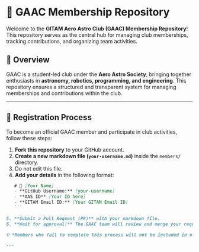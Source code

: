 # 🚀 GAAC Membership Repository 

Welcome to the **GITAM Aero Astro Club (GAAC) Membership Repository**! This repository serves as the central hub for managing club memberships, tracking contributions, and organizing team activities.  

## 📌 Overview  

GAAC is a student-led club under the **Aero Astro Society**, bringing together enthusiasts in **astronomy, robotics, programming, and engineering**. This repository ensures a structured and transparent system for managing memberships and contributions within the club.  

---

## 📝 Registration Process  

To become an official GAAC member and participate in club activities, follow these steps:  

1. **Fork this repository** to your GitHub account.  
2. **Create a new markdown file (`your-username.md`)** inside the `members/` directory. 
3. Do not edit this file. 
4. **Add your details** in the following format:  

 ```markdown
    # 🚀 [Your Name]
    - **GitHub Username:** [your-username]  
    - **AAS ID** [Your ID here]
    - **GITAM Email ID:** [Your GITAM Email ID] 
    ```

5. **Submit a Pull Request (PR)** with your markdown file.  
6. **Wait for approval!** The GAAC team will review and merge your request.

💡 *Members who fail to complete this process will not be included in official club activities.*  

---

